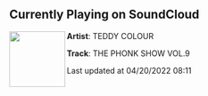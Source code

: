 ## Currently Playing on SoundCloud

[<img align="left" width="100" src="https://i1.sndcdn.com/artworks-zmBlqjQMlyXUzjJR-Bp3xGQ-t500x500.jpg">](https://soundcloud.com/teddyone/the-phonk-show-vol9)

**Artist**: TEDDY COLOUR 

**Track**: THE PHONK SHOW VOL.9

Last updated at 04/20/2022 08:11
